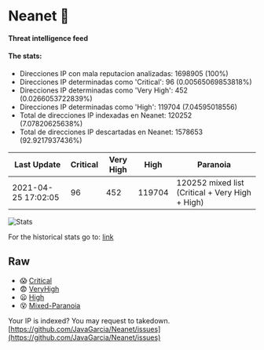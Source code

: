 # Neanet :hocho:
#### Threat intelligence feed
#### The stats:

- Direcciones IP con mala reputacion analizadas: 1698905 (100%)
- Direcciones IP determinadas como 'Critical':  96 (0.00565069853818%)
- Direcciones IP determinadas como 'Very High':  452 (0.0266053722839%)
- Direcciones IP determinadas como 'High':  119704 (7.04595018556)
- Total de direcciones IP indexadas en Neanet:  120252 (7.07820625638%)
- Total de direcciones IP descartadas en Neanet:  1578653 (92.9217937436%)

| Last Update | Critical | Very High | High | Paranoia |
| --- | --- | --- | --- | --- |
| 2021-04-25 17:02:05 | 96 | 452 | 119704 | 120252 mixed list (Critical + Very High + High)|

![Stats](https://docs.google.com/spreadsheets/d/e/2PACX-1vSnaNMIXVabIpDJjufMlzH7poXnshF3mgd8Is1g9ytUEzVsP5my4Trn8f-xkoLLQ38xpL3HtmUexLo6/pubchart?oid=501124687&format=image)

For the historical stats go to: [link](/stats.csv)
## Raw
- :scream: [Critical](https://raw.githubusercontent.com/JavaGarcia/Neanet/master/blacklists/neanet_critical.txt)
- :fearful: [VeryHigh](https://raw.githubusercontent.com/JavaGarcia/Neanet/master/blacklists/neanet_veryHigh.txtt)
- :frowning: [High](https://raw.githubusercontent.com/JavaGarcia/Neanet/master/blacklists/neanet_high.txt)
- :dizzy_face: [Mixed-Paranoia](https://raw.githubusercontent.com/JavaGarcia/Neanet/master/blacklists/neanet_all.txt)


Your IP is indexed? You may request to takedown. [https://github.com/JavaGarcia/Neanet/issues](https://github.com/JavaGarcia/Neanet/issues)


























































































































































































































































































































































































































































































































































































































































































































































































































































































































































































































































































































































































































































































































































































































































































































































































































































































































































































































































































































































































































































































































































































































































































































































































































































































































































































































































































































































































































































































































































































































































































































































































































































































































































































































































































































































































































































































































































































































































































































































































































































































































































































































































































































































































































































































































































































































































































































































































































































































































































































































































































































































































































































































































































































































































































































































































































































































































































































































































































































































































































































































